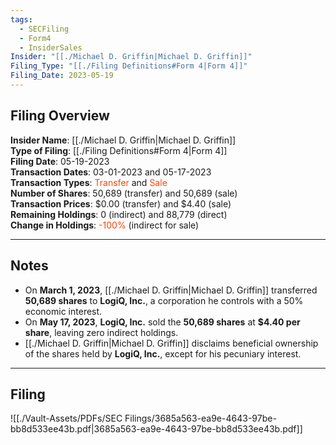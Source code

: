 ```yaml
---
tags:
  - SECFiling
  - Form4
  - InsiderSales
Insider: "[[./Michael D. Griffin|Michael D. Griffin]]"
Filing_Type: "[[./Filing Definitions#Form 4|Form 4]]"
Filing_Date: 2023-05-19
---
```

## Filing Overview

**Insider Name**: [[./Michael D. Griffin|Michael D. Griffin]]  
**Type of Filing**: [[./Filing Definitions#Form 4|Form 4]]  
**Filing Date**: 05-19-2023  
**Transaction Dates**: 03-01-2023 and 05-17-2023  
**Transaction Types**: <span style="color:orangered">Transfer</span> and <span style="color:orangered">Sale</span>  
**Number of Shares**: 50,689 (transfer) and 50,689 (sale)  
**Transaction Prices**: $0.00 (transfer) and $4.40 (sale)  
**Remaining Holdings**: 0 (indirect) and 88,779 (direct)  
**Change in Holdings**: <span style="color:orangered">-100%</span> (indirect for sale)  

---
## Notes

- On **March 1, 2023**, [[./Michael D. Griffin|Michael D. Griffin]] transferred **50,689 shares** to **LogiQ, Inc.**, a corporation he controls with a 50% economic interest.  
- On **May 17, 2023**, **LogiQ, Inc.** sold the **50,689 shares** at **$4.40 per share**, leaving zero indirect holdings.  
- [[./Michael D. Griffin|Michael D. Griffin]] disclaims beneficial ownership of the shares held by **LogiQ, Inc.**, except for his pecuniary interest.  

---
## Filing

![[./Vault-Assets/PDFs/SEC Filings/3685a563-ea9e-4643-97be-bb8d533ee43b.pdf|3685a563-ea9e-4643-97be-bb8d533ee43b.pdf]]
